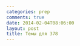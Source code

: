 ```yaml
---
categories: prep
comments: true
date: 2014-02-04T08:06:00
layout: post
title: Темы для 378
---
```


